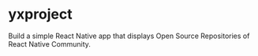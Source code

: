 # yxproject
Build a simple React Native app that displays Open Source Repositories of React Native Community.
